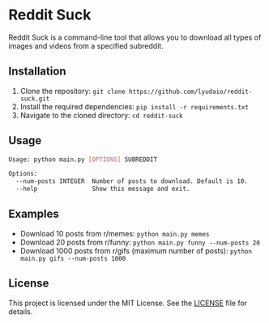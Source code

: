 # Reddit Suck

Reddit Suck is a command-line tool that allows you to download all types of images and videos from a specified subreddit. 

## Installation

1. Clone the repository: `git clone https://github.com/lyudaio/reddit-suck.git`
2. Install the required dependencies: `pip install -r requirements.txt`
3. Navigate to the cloned directory: `cd reddit-suck`

## Usage

```bash
Usage: python main.py [OPTIONS] SUBREDDIT

Options:
  --num-posts INTEGER  Number of posts to download. Default is 10.
  --help               Show this message and exit.
```

## Examples

- Download 10 posts from r/memes: `python main.py memes`
- Download 20 posts from r/funny: `python main.py funny --num-posts 20`
- Download 1000 posts from r/gifs (maximum number of posts): `python main.py gifs --num-posts 1000`

## License

This project is licensed under the MIT License. See the [LICENSE](LICENSE) file for details.
